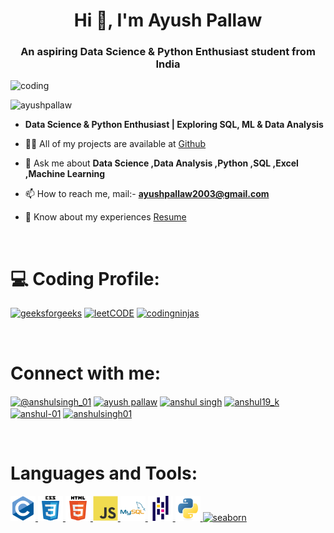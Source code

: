 <h1 align="center">Hi 👋, I'm Ayush Pallaw</h1>
<h3 align="center">An aspiring Data Science & Python Enthusiast student from India</h3>
<img aling="right" alt="coding" width="400" src="https://cdn.dribbble.com/users/1162077/screenshots/3848914/programmer.gif">
<p align="left"> <img src="https://komarev.com/ghpvc/?username=ayushpallaw&label=Profile%20views&color=0e75b6&style=flat" alt="ayushpallaw" /> </p>

-  **Data Science & Python Enthusiast | Exploring SQL, ML & Data Analysis**

- 👨‍💻 All of my projects are available at [Github](https://github.com/Ayushpallaw)

- 💬 Ask me about **Data Science ,Data Analysis ,Python ,SQL ,Excel ,Machine Learning**

- 📫 How to reach me, mail:- **ayushpallaw2003@gmail.com**

- 📄 Know about my experiences [Resume](https://drive.google.com/file/d/1u8x0rzt_NBBRxv6rPnYfuktQgEiNol4S/view?usp=drive_link)

 <br />

 # **💻 Coding Profile:**
 
<p align="left">
<a href='https://www.geeksforgeeks.org/user/ayushpalx5d1/' target="_blank"><img alt='geeksforgeeks' src='https://img.shields.io/badge/GeeksforGeeks-100000?style=plastic&logo=geeksforgeeks&logoColor=12FF00&labelColor=D7D4D4&color=FFFFFF'/></a>
<a href="https://leetcode.com/u/ayushpallaw2003/" target="_blank"><img alt='leetCODE' src='https://img.shields.io/badge/Leetcode-100000?style=plastic&logo=leetCODE&logoColor=000000&labelColor=F09A1A&color=FFFFFF'/></a>
<a href='https://www.naukri.com/code360/profile/2e80862e-d282-4119-9ff4-3a925045c14b' target="_blank"><img alt='codingninjas' src='https://img.shields.io/badge/Coding_Ninjas-100000?style=plastic&logo=codingninjas&logoColor=EE8B29&labelColor=D7D4D4&color=FFFFFF'/></a>
</p>

<br />


# Connect with me:
<p align="left">
<a href="" target="blank"><img align="center" src="https://raw.githubusercontent.com/rahuldkjain/github-profile-readme-generator/master/src/images/icons/Social/twitter.svg" alt="@anshulsingh_01" height="30" width="40" /></a>
<a href="https://www.linkedin.com/in/ayush-pallaw-904987228/" target="blank"><img align="center" src="https://raw.githubusercontent.com/rahuldkjain/github-profile-readme-generator/master/src/images/icons/Social/linked-in-alt.svg" alt="ayush pallaw" height="30" width="40" /></a>
<a href="https://kaggle.com/anshul singh" target="blank"><img align="center" src="https://raw.githubusercontent.com/rahuldkjain/github-profile-readme-generator/master/src/images/icons/Social/kaggle.svg" alt="anshul singh" height="30" width="40" /></a>
<a href="https://instagram.com/anshul19_k" target="blank"><img align="center" src="https://raw.githubusercontent.com/rahuldkjain/github-profile-readme-generator/master/src/images/icons/Social/instagram.svg" alt="anshul19_k" height="30" width="40" /></a>
<a href="https://www.leetcode.com/anshul-01" target="blank"><img align="center" src="https://raw.githubusercontent.com/rahuldkjain/github-profile-readme-generator/master/src/images/icons/Social/leet-code.svg" alt="anshul-01" height="30" width="40" /></a>
<a href="https://auth.geeksforgeeks.org/user/anshulsingh01" target="blank"><img align="center" src="https://raw.githubusercontent.com/rahuldkjain/github-profile-readme-generator/master/src/images/icons/Social/geeks-for-geeks.svg" alt="anshulsingh01" height="30" width="40" /></a>
</p>
<br />


# Languages and Tools:
<p align="left"> <a href="https://www.cprogramming.com/" target="_blank" rel="noreferrer">
<img src="https://raw.githubusercontent.com/devicons/devicon/master/icons/c/c-original.svg" alt="c" width="40" height="40"/> </a> 
<a href="https://www.w3schools.com/css/" target="_blank" rel="noreferrer"> <img src="https://raw.githubusercontent.com/devicons/devicon/master/icons/css3/css3-original-wordmark.svg" alt="css3" width="40" height="40"/> </a> <a href="https://www.w3.org/html/" target="_blank" rel="noreferrer"> <img src="https://raw.githubusercontent.com/devicons/devicon/master/icons/html5/html5-original-wordmark.svg" alt="html5" width="40" height="40"/> </a> <a href="https://developer.mozilla.org/en-US/docs/Web/JavaScript" target="_blank" rel="noreferrer"> <img src="https://raw.githubusercontent.com/devicons/devicon/master/icons/javascript/javascript-original.svg" alt="javascript" width="40" height="40"/> </a> <a href="https://www.mysql.com/" target="_blank" rel="noreferrer"> <img src="https://raw.githubusercontent.com/devicons/devicon/master/icons/mysql/mysql-original-wordmark.svg" alt="mysql" width="40" height="40"/> </a> <a href="https://pandas.pydata.org/" target="_blank" rel="noreferrer"> <img src="https://raw.githubusercontent.com/devicons/devicon/2ae2a900d2f041da66e950e4d48052658d850630/icons/pandas/pandas-original.svg" alt="pandas" width="40" height="40"/> </a> <a href="https://www.python.org" target="_blank" rel="noreferrer"> <img src="https://raw.githubusercontent.com/devicons/devicon/master/icons/python/python-original.svg" alt="python" width="40" height="40"/> </a> <a href="https://seaborn.pydata.org/" target="_blank" rel="noreferrer"> <img src="https://seaborn.pydata.org/_images/logo-mark-lightbg.svg" alt="seaborn" width="40" height="40"/> </a> </p>
